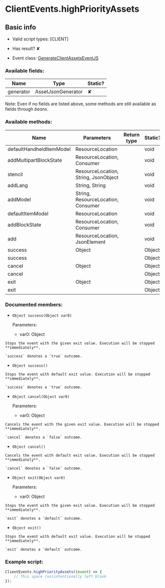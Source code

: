 # ClientEvents.highPriorityAssets

## Basic info

- Valid script types: [CLIENT]

- Has result? ✘

- Event class: [GenerateClientAssetsEventJS](https://github.com/KubeJS-Mods/KubeJS/tree/2001/common/src/main/java/dev/latvian/mods/kubejs/client/GenerateClientAssetsEventJS.java)

### Available fields:

| Name | Type | Static? |
| ---- | ---- | ------- |
| generator | AssetJsonGenerator | ✘ |

Note: Even if no fields are listed above, some methods are still available as fields through *beans*.

### Available methods:

| Name | Parameters | Return type | Static? |
| ---- | ---------- | ----------- | ------- |
| defaultHandheldItemModel | ResourceLocation |  | void | ✘ |
| addMultipartBlockState | ResourceLocation, Consumer<MultipartBlockStateGenerator> |  | void | ✘ |
| stencil | ResourceLocation, String, JsonObject |  | void | ✘ |
| addLang | String, String |  | void | ✘ |
| addModel | String, ResourceLocation, Consumer<ModelGenerator> |  | void | ✘ |
| defaultItemModel | ResourceLocation |  | void | ✘ |
| addBlockState | ResourceLocation, Consumer<VariantBlockStateGenerator> |  | void | ✘ |
| add | ResourceLocation, JsonElement |  | void | ✘ |
| success | Object |  | Object | ✘ |
| success |  |  | Object | ✘ |
| cancel | Object |  | Object | ✘ |
| cancel |  |  | Object | ✘ |
| exit | Object |  | Object | ✘ |
| exit |  |  | Object | ✘ |


### Documented members:

- `Object success(Object var0)`

  Parameters:
  - var0: Object

```
Stops the event with the given exit value. Execution will be stopped **immediately**.

`success` denotes a `true` outcome.
```

- `Object success()`
```
Stops the event with default exit value. Execution will be stopped **immediately**.

`success` denotes a `true` outcome.
```

- `Object cancel(Object var0)`

  Parameters:
  - var0: Object

```
Cancels the event with the given exit value. Execution will be stopped **immediately**.

`cancel` denotes a `false` outcome.
```

- `Object cancel()`
```
Cancels the event with default exit value. Execution will be stopped **immediately**.

`cancel` denotes a `false` outcome.
```

- `Object exit(Object var0)`

  Parameters:
  - var0: Object

```
Stops the event with the given exit value. Execution will be stopped **immediately**.

`exit` denotes a `default` outcome.
```

- `Object exit()`
```
Stops the event with default exit value. Execution will be stopped **immediately**.

`exit` denotes a `default` outcome.
```



### Example script:

```js
ClientEvents.highPriorityAssets((event) => {
	// This space (un)intentionally left blank
});
```

